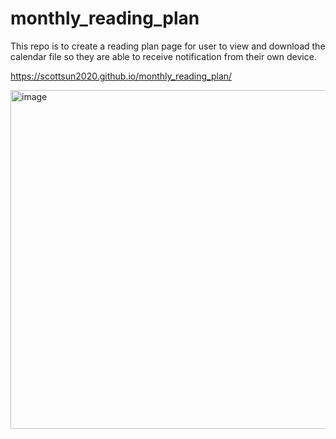 # monthly_reading_plan
This repo is to create a reading plan page for user to view and download the calendar file so they are able to receive notification from their own device.

https://scottsun2020.github.io/monthly_reading_plan/

<img width="542" alt="image" src="https://github.com/user-attachments/assets/49c3dba3-ed0a-4e81-8677-bc43f12de31b" />
